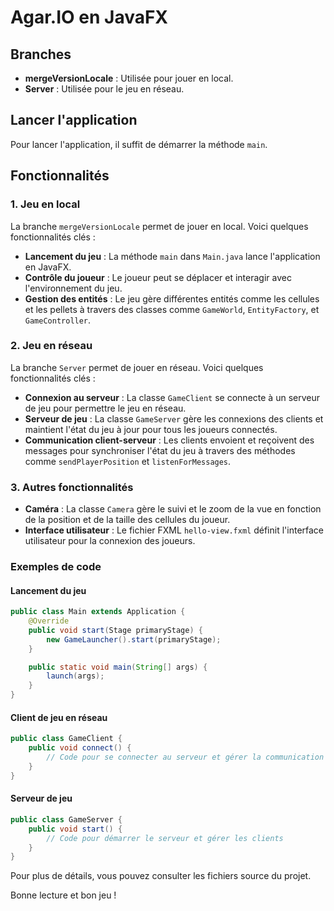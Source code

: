 # Agar.IO en JavaFX

## Branches

- **mergeVersionLocale** : Utilisée pour jouer en local.
- **Server** : Utilisée pour le jeu en réseau.

## Lancer l'application

Pour lancer l'application, il suffit de démarrer la méthode `main`.

## Fonctionnalités

### 1. Jeu en local

La branche `mergeVersionLocale` permet de jouer en local. Voici quelques fonctionnalités clés :

- **Lancement du jeu** : La méthode `main` dans `Main.java` lance l'application en JavaFX.
- **Contrôle du joueur** : Le joueur peut se déplacer et interagir avec l'environnement du jeu.
- **Gestion des entités** : Le jeu gère différentes entités comme les cellules et les pellets à travers des classes comme `GameWorld`, `EntityFactory`, et `GameController`.

### 2. Jeu en réseau

La branche `Server` permet de jouer en réseau. Voici quelques fonctionnalités clés :

- **Connexion au serveur** : La classe `GameClient` se connecte à un serveur de jeu pour permettre le jeu en réseau.
- **Serveur de jeu** : La classe `GameServer` gère les connexions des clients et maintient l'état du jeu à jour pour tous les joueurs connectés.
- **Communication client-serveur** : Les clients envoient et reçoivent des messages pour synchroniser l'état du jeu à travers des méthodes comme `sendPlayerPosition` et `listenForMessages`.

### 3. Autres fonctionnalités

- **Caméra** : La classe `Camera` gère le suivi et le zoom de la vue en fonction de la position et de la taille des cellules du joueur.
- **Interface utilisateur** : Le fichier FXML `hello-view.fxml` définit l'interface utilisateur pour la connexion des joueurs.

### Exemples de code

#### Lancement du jeu
```java
public class Main extends Application {
    @Override
    public void start(Stage primaryStage) {
        new GameLauncher().start(primaryStage);
    }

    public static void main(String[] args) {
        launch(args);
    }
}
```

#### Client de jeu en réseau
```java
public class GameClient {
    public void connect() {
        // Code pour se connecter au serveur et gérer la communication
    }
}
```

#### Serveur de jeu
```java
public class GameServer {
    public void start() {
        // Code pour démarrer le serveur et gérer les clients
    }
}
```

Pour plus de détails, vous pouvez consulter les fichiers source du projet.

Bonne lecture et bon jeu !
